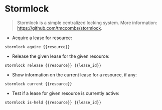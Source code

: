 # Stormlock

> Stormlock is a simple centralized locking system.
> More information: <https://github.com/tmccombs/stormlock>.

- Acquire a lease for resource:

`stormlock aquire {{resource}}`

- Release the given lease for the given resource:

`stormlock release {{resource}} {{lease_id}}`

- Show information on the current lease for a resource, if any:

`stormlock current {{resource}}`

- Test if a lease for given resource is currently active:

`stormlock is-held {{resource}} {{lease_id}}`
